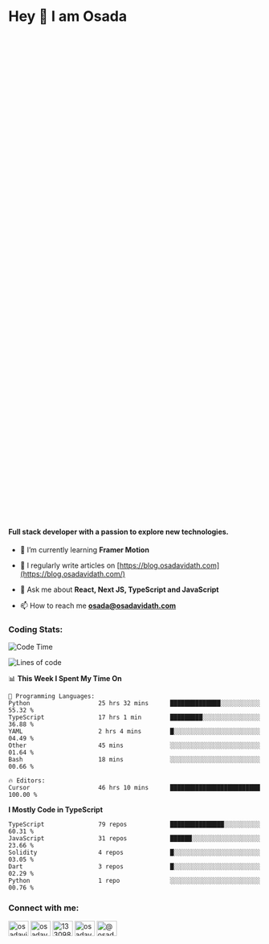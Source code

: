 <h1>Hey 👋  I am Osada</h1>
<h4 style="margin-top: 1000px;">Full stack developer with a passion to explore new technologies.</h4>


- 🌱 I’m currently learning **Framer Motion**

- 📝 I regularly write articles on [https://blog.osadavidath.com](https://blog.osadavidath.com/)

- 💬 Ask me about **React, Next JS, TypeScript and JavaScript**

- 📫 How to reach me **osada@osadavidath.com**

### Coding Stats: 

<!--START_SECTION:waka-->
![Code Time](http://img.shields.io/badge/Code%20Time-4%2C570%20hrs%2015%20mins-blue)

![Lines of code](https://img.shields.io/badge/From%20Hello%20World%20I%27ve%20Written-38.3%20million%20lines%20of%20code-blue)

📊 **This Week I Spent My Time On** 

```text
💬 Programming Languages: 
Python                   25 hrs 32 mins      ██████████████░░░░░░░░░░░   55.32 % 
TypeScript               17 hrs 1 min        █████████░░░░░░░░░░░░░░░░   36.88 % 
YAML                     2 hrs 4 mins        █░░░░░░░░░░░░░░░░░░░░░░░░   04.49 % 
Other                    45 mins             ░░░░░░░░░░░░░░░░░░░░░░░░░   01.64 % 
Bash                     18 mins             ░░░░░░░░░░░░░░░░░░░░░░░░░   00.66 % 

🔥 Editors: 
Cursor                   46 hrs 10 mins      █████████████████████████   100.00 % 
```

**I Mostly Code in TypeScript** 

```text
TypeScript               79 repos            ███████████████░░░░░░░░░░   60.31 % 
JavaScript               31 repos            ██████░░░░░░░░░░░░░░░░░░░   23.66 % 
Solidity                 4 repos             █░░░░░░░░░░░░░░░░░░░░░░░░   03.05 % 
Dart                     3 repos             █░░░░░░░░░░░░░░░░░░░░░░░░   02.29 % 
Python                   1 repo              ░░░░░░░░░░░░░░░░░░░░░░░░░   00.76 % 
```




<!--END_SECTION:waka-->

<h3 align="left">Connect with me:</h3>
<p align="left">
<a href="https://twitter.com/osadavc" target="blank"><img align="center" src="https://raw.githubusercontent.com/rahuldkjain/github-profile-readme-generator/master/src/images/icons/Social/twitter.svg" alt="osadavidath" height="30" width="40" /></a>
<a href="https://linkedin.com/in/osadavc" target="blank"><img align="center" src="https://raw.githubusercontent.com/rahuldkjain/github-profile-readme-generator/master/src/images/icons/Social/linked-in-alt.svg" alt="osadavc" height="30" width="40" /></a>
<a href="https://stackoverflow.com/users/13309879" target="blank"><img align="center" src="https://raw.githubusercontent.com/rahuldkjain/github-profile-readme-generator/master/src/images/icons/Social/stack-overflow.svg" alt="13309879" height="30" width="40" /></a>
<a href="https://instagram.com/osadavc" target="blank"><img align="center" src="https://raw.githubusercontent.com/rahuldkjain/github-profile-readme-generator/master/src/images/icons/Social/instagram.svg" alt="osadavc" height="30" width="40" /></a>
<a href="https://hashnode.com/@osadavc" target="blank"><img align="center" src="https://raw.githubusercontent.com/danielcranney/readme-generator/main/public/icons/socials/hashnode.svg" alt="@osadavc" height="30" width="40" /></a>
</p>
